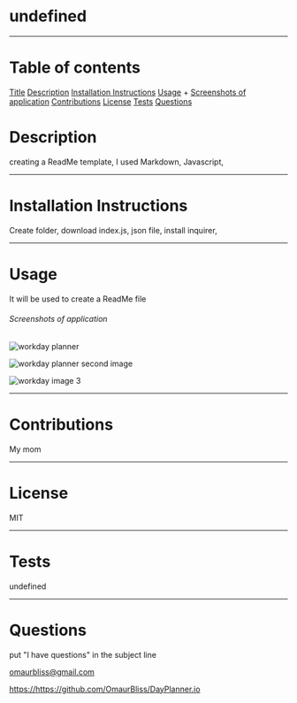 
  # undefined

  ---

  # Table of contents

  [Title](#--answersname-)
[Description](#description)
[Installation Instructions](#installation-instructions)
[Usage](#usage)
          + [Screenshots of application](#screenshots-of-application)
[Contributions](#contributions)
[License](#license)
[Tests](#tests)
[Questions](#questions)

  # Description

  creating a ReadMe template, I used Markdown, Javascript, 

  ---

  # Installation Instructions

  Create folder, download index.js, json file, install inquirer, 

  ---

  # Usage

  It will be used to create a ReadMe file
  ###### Screenshots of application

  ![workday planner](https://user-images.githubusercontent.com/74269245/105445786-648ec680-5c36-11eb-99e7-a3c893187c4b.png)

  ![workday planner second image](https://user-images.githubusercontent.com/74269245/105445786-648ec680-5c36-11eb-99e7-a3c893187c4b.png)

  ![workday image 3](https://user-images.githubusercontent.com/74269245/105445786-648ec680-5c36-11eb-99e7-a3c893187c4b.png)

  ---

  # Contributions

  My mom

  ---

  # License

  MIT

  ---

  # Tests

  undefined

  ---

  # Questions

  put "I have questions" in the subject line

  <omaurbliss@gmail.com>

  <https://https://github.com/OmaurBliss/DayPlanner.io>

  